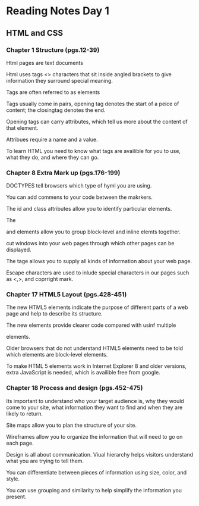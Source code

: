 # Reading Notes Day 1
## HTML and CSS

### Chapter 1 Structure  (pgs.12-39)

  Html pages are text documents
  
  Html uses tags <> characters that sit inside angled brackets to give information they surround special meaning.
  
  Tags are often referred to as elements
  
  Tags usually come in pairs, opening tag denotes the start of a peice of content; the closingtag denotes the end.
  
  Opening tags can carry attributes, which tell us more about the content of that element.
  
  Attribues require a name and a value.
  
  To learn HTML you need to know what tags are availible for you to use, what they do, and where they can go.
  
  

### Chapter 8 Extra Mark up  (pgs.176-199)

  DOCTYPES tell browsers which type of hyml you are using.
  
  You can add commens to your code between the <!--and--> makrkers.
  
  The id and class attributes allow you to identify particular elements.
  
  The <div> and <span> elements allow you to group block-level and inline elemts together.
  
  <ifframes> cut windows into your web pages through which other pages can be displayed.
    
   The <meta> tage allows you to supply all kinds of information about your web page.
    
   Escape characters are used to inlude special characters in our pages such as <,>, and coprright mark.
    
    
 ### Chapter 17 HTML5 Layout (pgs.428-451)
    
   The new HTML5 elements indicate the purpose of different parts of a web page and help to describe its structure.
    
   The new elements provide clearer code compared with usinf multiple <div> elements.
    
   Older browsers that do not understand HTML5  elements need to be told which elements are block-level elements.
    
   To make HTML 5 elements work in Internet Explorer 8 and older versions, extra JavaScript is needed, which is availible free from google.
    
    
    
### Chapter 18 Process and design (pgs.452-475)
   
   Its important to understand who your target audience is, why they would come to your site, what information they want to find and when they are likely to return.
    
   Site maps allow you to plan the structure of your site.
    
   Wireframes allow you to organize the information that will need to go on each page.
    
   Design is all about communication. Viual hierarchy helps visitors understand what you are trying to tell them.
    
   You can differentiate between pieces of information using size, color, and style.
    
   You can use grouping and similarity to help simplify the information you present.
    
    




